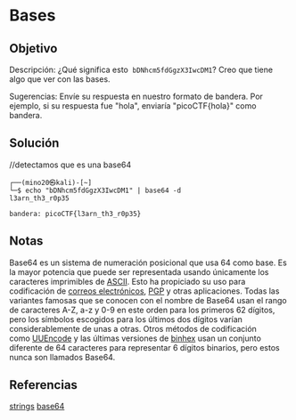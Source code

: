 # Bases

## Objetivo 
Descripción:
¿Qué significa esto  `bDNhcm5fdGgzX3IwcDM1`? Creo que tiene algo que ver con las bases.


Sugerencias:
Envíe su respuesta en nuestro formato de bandera. Por ejemplo, si su respuesta fue "hola", enviaría "picoCTF{hola}" como bandera.

## Solución 
//detectamos que es una base64
``` shell
┌──(mino20㉿kali)-[~]
└─$ echo "bDNhcm5fdGgzX3IwcDM1" | base64 -d
l3arn_th3_r0p35

bandera: picoCTF{l3arn_th3_r0p35}
```

## Notas
Base64 es un sistema de numeración posicional que usa 64 como base. Es la mayor potencia que puede ser representada usando únicamente los caracteres imprimibles de [ASCII](https://es.wikipedia.org/wiki/ASCII "ASCII"). Esto ha propiciado su uso para codificación de [correos electrónicos](https://es.wikipedia.org/wiki/Correo_electr%C3%B3nico "Correo electrónico"), [PGP](https://es.wikipedia.org/wiki/PGP "PGP") y otras aplicaciones. Todas las variantes famosas que se conocen con el nombre de Base64 usan el rango de caracteres A-Z, a-z y 0-9 en este orden para los primeros 62 dígitos, pero los símbolos escogidos para los últimos dos dígitos varían considerablemente de unas a otras. Otros métodos de codificación como [UUEncode](https://es.wikipedia.org/wiki/UUEncode "UUEncode") y las últimas versiones de [binhex](https://es.wikipedia.org/wiki/Binhex "Binhex") usan un conjunto diferente de 64 caracteres para representar 6 dígitos binarios, pero estos nunca son llamados Base64.

## Referencias
[strings](https://linux.die.net/man/1/strings)
[base64](https://es.wikipedia.org/wiki/Base64)